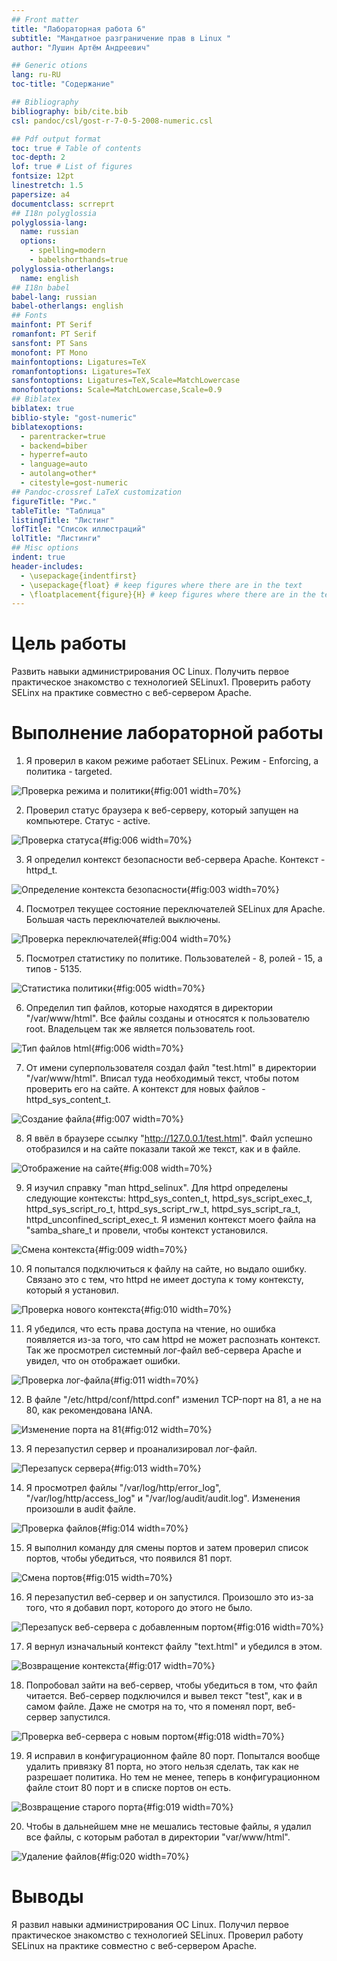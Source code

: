 ```yaml
---
## Front matter
title: "Лабораторная работа 6"
subtitle: "Мандатное разграничение прав в Linux "
author: "Лушин Артём Андреевич"

## Generic otions
lang: ru-RU
toc-title: "Содержание"

## Bibliography
bibliography: bib/cite.bib
csl: pandoc/csl/gost-r-7-0-5-2008-numeric.csl

## Pdf output format
toc: true # Table of contents
toc-depth: 2
lof: true # List of figures
fontsize: 12pt
linestretch: 1.5
papersize: a4
documentclass: scrreprt
## I18n polyglossia
polyglossia-lang:
  name: russian
  options:
	- spelling=modern
	- babelshorthands=true
polyglossia-otherlangs:
  name: english
## I18n babel
babel-lang: russian
babel-otherlangs: english
## Fonts
mainfont: PT Serif
romanfont: PT Serif
sansfont: PT Sans
monofont: PT Mono
mainfontoptions: Ligatures=TeX
romanfontoptions: Ligatures=TeX
sansfontoptions: Ligatures=TeX,Scale=MatchLowercase
monofontoptions: Scale=MatchLowercase,Scale=0.9
## Biblatex
biblatex: true
biblio-style: "gost-numeric"
biblatexoptions:
  - parentracker=true
  - backend=biber
  - hyperref=auto
  - language=auto
  - autolang=other*
  - citestyle=gost-numeric
## Pandoc-crossref LaTeX customization
figureTitle: "Рис."
tableTitle: "Таблица"
listingTitle: "Листинг"
lofTitle: "Список иллюстраций"
lolTitle: "Листинги"
## Misc options
indent: true
header-includes:
  - \usepackage{indentfirst}
  - \usepackage{float} # keep figures where there are in the text
  - \floatplacement{figure}{H} # keep figures where there are in the text
---
```


# Цель работы

Развить навыки администрирования ОС Linux. Получить первое практическое знакомство с технологией SELinux1. Проверить работу SELinx на практике совместно с веб-сервером Apache.



# Выполнение лабораторной работы

1) Я проверил в каком режиме работает SELinux. Режим - Enforcing, а политика - targeted. 

![Проверка режима и политики](/home/aalushin/work/study/study_2023-2024_infosec/labs/lab6/report/image/1.jpg){#fig:001 width=70%}

2) Проверил статус браузера к веб-серверу, который запущен на компьютере. Статус - active.

![Проверка статуса](/home/aalushin/work/study/study_2023-2024_infosec/labs/lab6/report/image/2.jpg){#fig:006 width=70%}

3) Я определил контекст безопасности веб-сервера Apache. Контекст - httpd_t.

![Определение контекста безопасности](/home/aalushin/work/study/study_2023-2024_infosec/labs/lab6/report/image/3.jpg){#fig:003 width=70%}

4) Посмотрел текущее состояние переключателей SELinux для Apache. Большая часть переключателей выключены.

![Проверка переключателей](/home/aalushin/work/study/study_2023-2024_infosec/labs/lab6/report/image/4.jpg){#fig:004 width=70%}

5) Посмотрел статистику по политике. Пользователей - 8, ролей - 15, а типов - 5135.

![Статистика политики](/home/aalushin/work/study/study_2023-2024_infosec/labs/lab6/report/image/5.jpg){#fig:005 width=70%}

6) Определил тип файлов, которые находятся в директории "/var/www/html". Все файлы созданы и относятся к пользователю root. Владельцем так же является пользователь root.

![Тип файлов html](/home/aalushin/work/study/study_2023-2024_infosec/labs/lab6/report/image/6.jpg){#fig:006 width=70%}

7) От имени суперпользователя создал файл "test.html" в директории "/var/www/html". Вписал туда необходимый текст, чтобы потом проверить его на сайте. А контекст для новых файлов - httpd_sys_content_t.

![Создание файла](/home/aalushin/work/study/study_2023-2024_infosec/labs/lab6/report/image/7.jpg){#fig:007 width=70%}

8) Я ввёл в браузере ссылку "http://127.0.0.1/test.html". Файл успешно отобразился и на сайте показали такой же текст, как и в файле.

![Отображение на сайте](/home/aalushin/work/study/study_2023-2024_infosec/labs/lab6/report/image/8.jpg){#fig:008 width=70%}

9) Я изучил справку "man httpd_selinux". Для httpd определены следующие контексты: httpd_sys_conten_t, httpd_sys_script_exec_t, httpd_sys_script_ro_t, httpd_sys_script_rw_t, httpd_sys_script_ra_t, httpd_unconfined_script_exec_t. Я изменил контекст моего файла на "samba_share_t и провели, чтобы контекст установился.

![Смена контекста](/home/aalushin/work/study/study_2023-2024_infosec/labs/lab6/report/image/9.jpg){#fig:009 width=70%}

10) Я попытался подключиться к файлу на сайте, но выдало ошибку. Связано это с тем, что httpd не имеет доступа к тому контексту, который я установил.

![Проверка нового контекста](/home/aalushin/work/study/study_2023-2024_infosec/labs/lab6/report/image/10.jpg){#fig:010 width=70%}

11) Я убедился, что есть права доступа на чтение, но ошибка появляется из-за того, что сам httpd не может распознать контекст. Так же просмотрел системный лог-файл веб-сервера Apache и увидел, что он отображает ошибки.

![Проверка лог-файла](/home/aalushin/work/study/study_2023-2024_infosec/labs/lab6/report/image/11.jpg){#fig:011 width=70%}

12) В файле "/etc/httpd/conf/httpd.conf" изменил TCP-порт на 81, а не на 80, как рекомендована IANA.

![Изменение порта на 81](/home/aalushin/work/study/study_2023-2024_infosec/labs/lab6/report/image/12.jpg){#fig:012 width=70%}

13) Я перезапустил сервер и проанализировал лог-файл.

![Перезапуск сервера](/home/aalushin/work/study/study_2023-2024_infosec/labs/lab6/report/image/13.jpg){#fig:013 width=70%}

14) Я просмотрел файлы "/var/log/http/error_log", "/var/log/http/access_log" и "/var/log/audit/audit.log". Изменения произошли в audit файле.

![Проверка файлов](/home/aalushin/work/study/study_2023-2024_infosec/labs/lab6/report/image/14.jpg){#fig:014 width=70%}

15) Я выполнил команду для смены портов и затем проверил список портов, чтобы убедиться, что появился 81 порт.

![Смена портов](/home/aalushin/work/study/study_2023-2024_infosec/labs/lab6/report/image/15jpg){#fig:015 width=70%}

16) Я перезапустил веб-сервер и он запустился. Произошло это из-за того, что я добавил порт, которого до этого не было. 

![Перезапуск веб-сервера с добавленным портом](/home/aalushin/work/study/study_2023-2024_infosec/labs/lab6/report/image/16.jpg){#fig:016 width=70%}

17) Я вернул изначальный контекст файлу "text.html" и убедился в этом. 

![Возвращение контекста](/home/aalushin/work/study/study_2023-2024_infosec/labs/lab6/report/image/17.jpg){#fig:017 width=70%}

18) Попробовал зайти на веб-сервер, чтобы убедиться в том, что файл читается. Веб-сервер подключился и вывел текст "test", как и в самом файле. Даже не смотря на то, что я поменял порт, веб-сервер запустился. 

![Проверка веб-сервера с новым портом](/home/aalushin/work/study/study_2023-2024_infosec/labs/lab6/report/image/18.jpg){#fig:018 width=70%}

19) Я исправил в конфигурационном файле 80 порт. Попытался вообще удалить привязку 81 порта, но этого нельзя сделать, так как не разрешает политика. Но тем не менее, теперь в конфигурационном файле стоит 80 порт и в списке портов он есть. 

![Возвращение старого порта](/home/aalushin/work/study/study_2023-2024_infosec/labs/lab6/report/image/19.jpg){#fig:019 width=70%}

20) Чтобы в дальнейшем мне не мешались тестовые файлы, я удалил все файлы, с которым работал в директории "var/www/html".

![Удаление файлов](/home/aalushin/work/study/study_2023-2024_infosec/labs/lab6/report/image/20.jpg){#fig:020 width=70%}



# Выводы

Я развил навыки администрирования ОС Linux. Получил первое практическое знакомство с технологией SELinux. Проверил работу SELinux на практике совместно с веб-сервером Apache.
